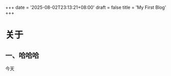 +++
date = '2025-08-02T23:13:21+08:00'
draft = false
title = 'My First Blog'
+++


# 关于

## 一、哈哈哈
今天